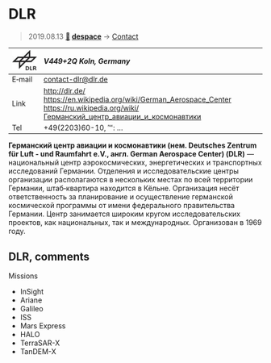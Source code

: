 # DLR
> 2019.08.13 **[🚀](../index/index.md) [despace](index.md)** → [Contact](contact.md)

|[![](f/contact/d/dlr_logo1_thumb.jpg)](f/contact/d/dlr_logo1.png)|*V449+2Q Koln, Germany*|
|:--|:--|
|E‑mail| <contact-dlr@dlr.de> |
|Link| <http://dlr.de/><br> <https://en.wikipedia.org/wiki/German_Aerospace_Center><br> <https://ru.wikipedia.org/wiki/Германский_центр_авиации_и_космонавтики> |
|Tel| +49(2203)60-10, ℻: … |

**Германский центр авиации и космонавтики (нем. Deutsches Zentrum für Luft - und Raumfahrt e.V., англ. German Aerospace Center) (DLR)** — национальный центр аэрокосмических, энергетических и транспортных исследований Германии. Отделения и исследовательские центры организации располагаются в нескольких местах по всей территории Германии, штаб‑квартира находится в Кёльне. Организация несёт ответственность за планирование и осуществление германской космической программы от имени федерального правительства Германии. Центр занимается широким кругом исследовательских проектов, как национальных, так и международных. Организован в 1969 году.


<p style="page-break-after:always"> </p>

## DLR, comments

Missions

   - InSight
   - Ariane
   - Galileo
   - ISS
   - Mars Express
   - HALO
   - TerraSAR-X
   - TanDEM-X

